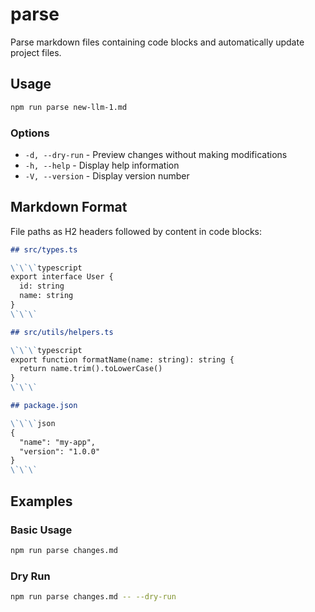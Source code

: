 # parse

Parse markdown files containing code blocks and automatically update project files.

## Usage

```bash
npm run parse new-llm-1.md
```

### Options

- `-d, --dry-run` - Preview changes without making modifications
- `-h, --help` - Display help information
- `-V, --version` - Display version number

## Markdown Format

File paths as H2 headers followed by content in code blocks:

```markdown
## src/types.ts

\`\`\`typescript
export interface User {
  id: string
  name: string
}
\`\`\`

## src/utils/helpers.ts

\`\`\`typescript
export function formatName(name: string): string {
  return name.trim().toLowerCase()
}
\`\`\`

## package.json

\`\`\`json
{
  "name": "my-app",
  "version": "1.0.0"
}
\`\`\`
```

## Examples

### Basic Usage
```bash
npm run parse changes.md
```

### Dry Run
```bash
npm run parse changes.md -- --dry-run
```